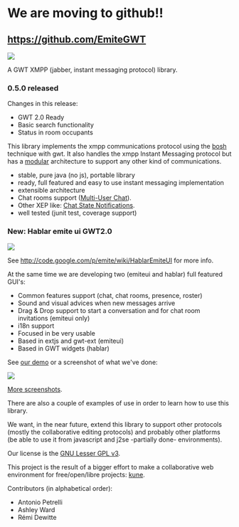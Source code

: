 # We are moving to github!! #

## https://github.com/EmiteGWT ##








[![](http://emite.googlecode.com/svn/wiki/emite.png)](http://emite.googlecode.com)

A GWT XMPP (jabber, instant messaging protocol) library.

### 0.5.0 released ###

Changes in this release:
  * GWT 2.0 Ready
  * Basic search functionality
  * Status in room occupants



This library implements the xmpp communications protocol using the [bosh](http://www.xmpp.org/extensions/xep-0124.html) technique with gwt. It also handles the xmpp Instant Messaging protocol but has a [modular](http://code.google.com/p/emite/wiki/HowToWriteAPlugin) architecture to support any other kind of communications.

  * stable, pure java (no js), portable library
  * ready, full featured and easy to use instant messaging implementation
  * extensible architecture
  * Chat rooms support ([Multi-User Chat](http://www.xmpp.org/extensions/xep-0045.html)).
  * Other XEP like: [Chat State Notifications](http://www.xmpp.org/extensions/xep-0085.html).
  * well tested (junit test, coverage support)

### New: Hablar emite ui GWT2.0 ###
[![](http://emite.googlecode.com/svn/wiki/hablar-chat.png)](http://emite.googlecode.com)

See http://code.google.com/p/emite/wiki/HablarEmiteUI for more info.


At the same time we are developing two (emiteui and hablar) full featured GUI's:
  * Common features support (chat, chat rooms, presence, roster)
  * Sound and visual advices when new messages arrive
  * Drag & Drop support to start a conversation and for chat room invitations (emiteui only)
  * i18n support
  * Focused in be very usable
  * Based in extjs and gwt-ext (emiteui)
  * Based in GWT widgets (hablar)

See [our demo](http://emite.ourproject.org/) or a screenshot of what we've done:

[![](http://emite.googlecode.com/svn/wiki/emite-0.4.5.png)](http://emite.googlecode.com)

[More screenshots](http://code.google.com/p/emite/wiki/OtherScreenshots).

There are also a couple of examples of use in order to learn how to use this library.

We want, in the near future, extend this library to support other protocols (mostly the collaborative editing protocols) and probably other platforms (be able to use it from javascript and j2se -partially done- environments).

Our license is the [GNU Lesser GPL v3](http://www.fsf.org/licensing/licenses/lgpl-3.0.html).

This project is the result of a bigger effort to make a collaborative web environment for free/open/libre projects: [kune](http://kune.ourproject.org).

Contributors (in alphabetical order):
  * Antonio Petrelli
  * Ashley Ward
  * Rémi Dewitte

